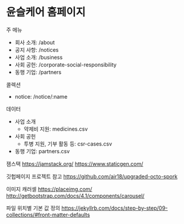 # 윤슬케어 홈페이지

주 메뉴
- 회사 소개: /about
- 공지 사항: /notices
- 사업 소개: /business
- 사회 공헌: /corporate-social-responsibility
- 동행 기업: /partners

콜렉션
- notice: /notice/:name

데이터
- 사업 소개
  * 약제비 지원: medicines.csv
- 사회 공헌
  * 투병 지원, 기부 활동 등: csr-cases.csv
- 동행 기업: partners.csv

잼스택
https://jamstack.org/
https://www.staticgen.com/

깃헙페이지 프로젝트 참고
https://github.com/air18/upgraded-octo-spork

이미지 캐러셀
https://placeimg.com/
http://getbootstrap.com/docs/4.1/components/carousel/

파일 위치별 기본 값 정의
https://jekyllrb.com/docs/step-by-step/09-collections/#front-matter-defaults
